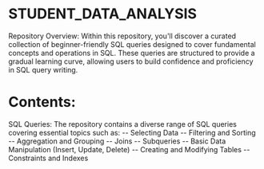 # STUDENT_DATA_ANALYSIS

Repository Overview:
Within this repository, you'll discover a curated collection of beginner-friendly 
SQL queries designed to cover fundamental concepts and operations in SQL. 
These queries are structured to provide a gradual learning curve, allowing users 
to build confidence and proficiency in SQL query writing.

# Contents:
SQL Queries: The repository contains a diverse range of SQL queries covering essential topics such as:
-- Selecting Data
-- Filtering and Sorting
-- Aggregation and Grouping
-- Joins
-- Subqueries
-- Basic Data Manipulation (Insert, Update, Delete)
-- Creating and Modifying Tables
-- Constraints and Indexes
